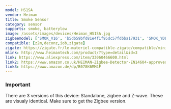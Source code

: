 ```yaml
---
model: HS1SA
vendor: Heiman
title: Smoke Sensor
category: sensor
supports: smoke, batterylow
image: /assets/images/devices/Heiman_HS1SA.jpg
zigbeemodel: ['SMOK_V16', 'b5db59bfd81e4f1f95dc57fdbba17931', 'SMOK_YDLV10', 'SmokeSensor-EM', 'SmokeSensor-N', 'Smoke',]
compatible: [z2m,deconz,iob,zigate]
zigate: https://zigate.fr/le-materiel-compatible-zigate/compatible/minidtecteurdefume-certifice
mlink: http://www.heimantech.com/product/?type=detail&id=3
link: https://www.aliexpress.com/item/33060466600.html
link2: https://www.amazon.co.uk/HEIMAN-Zigbee-Detector-EN14604-approved/dp/B078K6MM4F
link3: https://www.amazon.de/dp/B078K6MM4F
---
```

### Important
There are 3 versions of this device: Standalone, zigbee and Z-wave. These are visualy identical. Make sure to get the Zigbee version.
